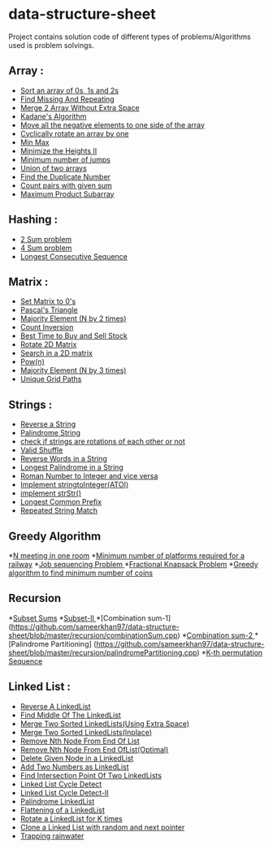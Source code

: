 # data-structure-sheet

Project contains solution code of different types of problems/Algorithms used is problem solvings.
## Array : 
* [Sort an array of 0s, 1s and 2s](https://github.com/sameerkhan97/data-structure-sheet/blob/master/array/sortArrayOf0s%2C1s%2C2s.cpp)
* [Find Missing And Repeating](https://github.com/sameerkhan97/data-structure-sheet/blob/master/array/findMissingAndRepeatingElement.cpp)
* [Merge 2 Array Without Extra Space](https://github.com/sameerkhan97/data-structure-sheet/blob/master/array/merge2ArrayWithoutExtraSpace.cpp)
* [Kadane's Algorithm](https://github.com/sameerkhan97/data-structure-sheet/blob/master/array/kadane'sAlgorithm.cpp)
* [Move all the negative elements to one side of the array](https://github.com/sameerkhan97/data-structure-sheet/blob/master/array/moveAllTheNegativeElementsToOneSideOfArray.cpp)
* [Cyclically rotate an array by one](https://github.com/sameerkhan97/data-structure-sheet/blob/master/array/cyclicallyRotateArrayByOne.cpp)
* [Min Max ](https://github.com/sameerkhan97/data-structure-sheet/blob/master/array/minMax.cpp)
* [Minimize the Heights II](https://github.com/sameerkhan97/data-structure-sheet/blob/master/array/minimizeTheHeights.cpp)
* [Minimum number of jumps](https://github.com/sameerkhan97/data-structure-sheet/blob/master/array/minimumNumberOfJumps.cpp)
* [Union of two arrays](https://github.com/sameerkhan97/data-structure-sheet/blob/master/array/unionOfTwoArrays.cpp)
* [Find the Duplicate Number](https://github.com/sameerkhan97/data-structure-sheet/blob/master/array/findDuplicateNumber.cpp)
* [Count pairs with given sum](https://github.com/sameerkhan97/data-structure-sheet/blob/master/array/countPairsWithGivenSum.cpp)
* [Maximum Product Subarray](https://github.com/sameerkhan97/data-structure-sheet/blob/master/array/maximumProductSubarray.cpp)

## Hashing :
* [2 Sum problem](https://github.com/sameerkhan97/data-structure-sheet/blob/master/hashing/twoSum.cpp)
* [4 Sum problem](https://github.com/sameerkhan97/data-structure-sheet/blob/master/hashing/fourSum.cpp)
* [Longest Consecutive Sequence](https://github.com/sameerkhan97/data-structure-sheet/blob/master/hashing/longestConsecutiveSequence.cpp)

## Matrix :
* [Set Matrix to 0's](https://github.com/sameerkhan97/data-structure-sheet/blob/master/matrix/setMatrixZeroes.cpp)
* [Pascal's Triangle](https://github.com/sameerkhan97/data-structure-sheet/blob/master/matrix/pascal'sTriangle.cpp)
* [Majority Element (N by 2 times)](https://github.com/sameerkhan97/data-structure-sheet/blob/master/matrix/majorityElement(Nby2times).cpp)
* [Count Inversion](https://github.com/sameerkhan97/data-structure-sheet/blob/master/matrix/countInversion.cpp)
* [Best Time to Buy and Sell Stock](https://github.com/sameerkhan97/data-structure-sheet/blob/master/matrix/bestTimeToBuyAndSellStock.cpp)
* [Rotate 2D Matrix](https://github.com/sameerkhan97/data-structure-sheet/blob/master/matrix/rotate2DMatrix.cpp)
* [Search in a 2D matrix](https://github.com/sameerkhan97/data-structure-sheet/blob/master/matrix/searchInA2DMatrix.cpp)
* [Pow(n)](https://github.com/sameerkhan97/data-structure-sheet/blob/master/matrix/power(n).cpp)
* [Majority Element (N by 3 times)](https://github.com/sameerkhan97/data-structure-sheet/blob/master/matrix/majorityElement(Nby3Times).cpp)
* [Unique Grid Paths](https://github.com/sameerkhan97/data-structure-sheet/blob/master/matrix/uniqueGridPaths.cpp)

## Strings :
* [Reverse a String](https://github.com/sameerkhan97/data-structure-sheet/blob/master/string/reverseString.cpp)
* [Palindrome String](https://github.com/sameerkhan97/data-structure-sheet/blob/master/string/palindromeString.cpp)
* [check if strings are rotations of each other or not](https://github.com/sameerkhan97/data-structure-sheet/blob/master/string/checkIfStringsAreRotationsOfEachOther.cpp)
* [Valid Shuffle](https://github.com/sameerkhan97/data-structure-sheet/blob/master/string/validShuffle.cpp)
* [Reverse Words in a String](https://github.com/sameerkhan97/data-structure-sheet/blob/master/string/reverseWordsinString.cpp)
* [Longest Palindrome in a String](https://github.com/sameerkhan97/data-structure-sheet/blob/master/string/longestPalindromeinaString%20.cpp)
* [Roman Number to Integer and vice versa](https://github.com/sameerkhan97/data-structure-sheet/blob/master/string/romanNumbertoInteger.cpp)
* [Implement stringtoInteger(ATOI)](https://github.com/sameerkhan97/data-structure-sheet/blob/master/string/stringtoInteger(atoi)%20.cpp)
* [implement strStr()](https://github.com/sameerkhan97/data-structure-sheet/blob/master/string/implementstrStr().cpp)
* [Longest Common Prefix](https://github.com/sameerkhan97/data-structure-sheet/blob/master/string/longestCommonPrefix.cpp)
* [Repeated String Match](https://github.com/sameerkhan97/data-structure-sheet/blob/master/string/repeatedStringMatch.cpp)

## Greedy Algorithm
*[N meeting in one room](https://github.com/sameerkhan97/data-structure-sheet/blob/master/greedy/NmeetingsInOneRoom%20.cpp)
*[Minimum number of platforms required for a railway](https://github.com/sameerkhan97/data-structure-sheet/blob/master/greedy/minimumPlatforms%20.cpp)
*[Job sequencing Problem ](https://github.com/sameerkhan97/data-structure-sheet/blob/master/greedy/jobSequencingProblem%20.cpp)
*[Fractional Knapsack Problem](https://github.com/sameerkhan97/data-structure-sheet/blob/master/greedy/fractionalKnapsack%20.cpp)
*[Greedy algorithm to find minimum number of coins](https://github.com/sameerkhan97/data-structure-sheet/blob/master/greedy/minimumCoins.cpp)

## Recursion 
*[Subset Sums](https://github.com/sameerkhan97/data-structure-sheet/blob/master/recursion/subsetSums.cpp)
*[Subset-II ](https://github.com/sameerkhan97/data-structure-sheet/blob/master/recursion/subsetsII.cpp)
*[Combination sum-1] (https://github.com/sameerkhan97/data-structure-sheet/blob/master/recursion/combinationSum.cpp)
*[Combination sum-2 ](https://github.com/sameerkhan97/data-structure-sheet/blob/master/recursion/combinationSumII.cpp)
*[Palindrome Partitioning] (https://github.com/sameerkhan97/data-structure-sheet/blob/master/recursion/palindromePartitioning.cpp)
*[K-th permutation Sequence](https://github.com/sameerkhan97/data-structure-sheet/blob/master/recursion/KthPermutationSequence.cpp)

## Linked List :
* [Reverse A LinkedList](https://github.com/sameerkhan97/data-structure-sheet/blob/master/linkedlist/reverseALinkedList.cpp)
* [Find Middle Of The LinkedList](https://github.com/sameerkhan97/data-structure-sheet/blob/master/linkedlist/middleOfTheLinkedList.cpp)
* [Merge Two Sorted LinkedLists(Using Extra Space)](https://github.com/sameerkhan97/data-structure-sheet/blob/master/linkedlist/mergeTwoSortedLists(UsingExtraSpace).cpp)
* [Merge Two Sorted LinkedLists(Inplace)](https://github.com/sameerkhan97/data-structure-sheet/blob/master/linkedlist/mergeTwoSorted%20Lists(InplaceOrWithoutUsingExtraSpace).cpp)
* [Remove Nth Node From End Of List](https://github.com/sameerkhan97/data-structure-sheet/blob/master/linkedlist/removeNthNodeFromEndofList.cpp)
* [Remove Nth Node From End OfList(Optimal)](https://github.com/sameerkhan97/data-structure-sheet/blob/master/linkedlist/removeNthNodeFromEndOfList(Optimal).cpp)
* [Delete Given Node in a LinkedList](https://github.com/sameerkhan97/data-structure-sheet/blob/master/linkedlist/deleteNodeInALinkedList.cpp)
* [Add Two Numbers as LinkedList](https://github.com/sameerkhan97/data-structure-sheet/blob/master/linkedlist/additionOfTwoLinkedList.cpp)
* [Find Intersection Point Of Two LinkedLists](https://github.com/sameerkhan97/data-structure-sheet/blob/master/linkedlist/IntersectionOfTwoLinkedLists.cpp)
* [Linked List Cycle Detect](https://github.com/sameerkhan97/data-structure-sheet/blob/master/linkedlist/linkedListCycleDetect.cpp)
* [Linked List Cycle Detect-II](https://github.com/sameerkhan97/data-structure-sheet/blob/master/linkedlist/linkedListCycleDetect2.cpp)
* [Palindrome LinkedList](https://github.com/sameerkhan97/data-structure-sheet/blob/master/linkedlist/palindromeLinkedList.cpp)
* [Flattening of a LinkedList](https://github.com/sameerkhan97/data-structure-sheet/blob/master/linkedlist/flatteningALinkedList.cpp)
* [Rotate a LinkedList for K times](https://github.com/sameerkhan97/data-structure-sheet/blob/master/linkedlist/rotateList.cpp)
* [Clone a Linked List with random and next pointer](https://github.com/sameerkhan97/data-structure-sheet/blob/master/linkedlist/cloneALinkedListWithRandomAndNextPointer.cpp)
* [Trapping rainwater](https://github.com/sameerkhan97/data-structure-sheet/blob/master/linkedlist/trappingRainWater.cpp)
